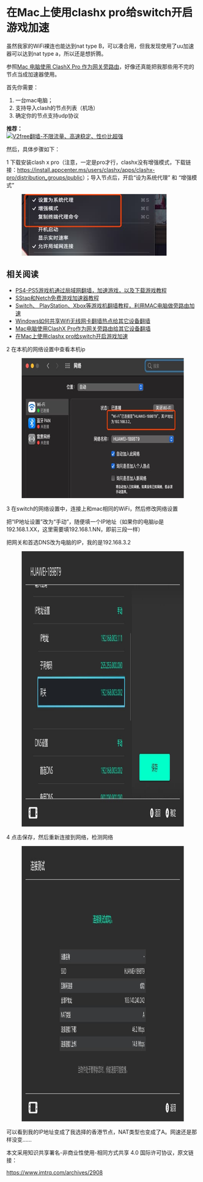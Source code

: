 <h1>在Mac上使用clashx pro给switch开启游戏加速</h1>

虽然我家的WiFi裸连也能达到nat type B，可以凑合用，但我发现使用了uu加速器可以达到nat type a，所以还是想折腾。

参照<a href="https://github.com/bannedbook/fanqiang/blob/master/game/Mac%E7%94%B5%E8%84%91%E4%BD%BF%E7%94%A8ClashX%20Pro%E4%BD%9C%E4%B8%BA%E7%BD%91%E5%85%B3%E6%97%81%E8%B7%AF%E7%94%B1%E7%BB%99%E5%85%B6%E5%AE%83%E8%AE%BE%E5%A4%87%E7%BF%BB%E5%A2%99.md" target="_blank" rel="nofollow noopener">Mac 电脑使用 ClashX Pro 作为网关旁路由</a>，好像还真能把我那些用不完的节点当成加速器使用。

首先你需要：
<ol>
 	<li>一台mac电脑；</li>
 	<li>支持导入clash的节点列表（机场）</li>
 	<li>确定你的节点支持udp协议</li>
</ol>

**推荐：**  
[![V2free翻墙-不限流量、高速稳定、性价比超强](https://raw.githubusercontent.com/bannedbook/fanqiang/master/v2ss/images/v2free.jpg)](https://github.com/bannedbook/fanqiang/wiki/V2ray%E6%9C%BA%E5%9C%BA)

然后，具体步骤如下：

1 下载安装clash x pro（注意，一定是pro才行，clashx没有增强模式，下载链接：<a href="https://install.appcenter.ms/users/clashx/apps/clashx-pro/distribution_groups/public" target="_blank" rel="nofollow noopener">https://install.appcenter.ms/users/clashx/apps/clashx-pro/distribution_groups/public</a>）；导入节点后，开启“设为系统代理” 和 “增强模式”

<figure ><img  src="images/clashns1.jpg"    width="379" height="161"  /></figure>

## 相关阅读

  * [PS4-PS5游戏机通过局域网翻墙，加速游戏，以及下载游戏教程](https://github.com/bannedbook/fanqiang/blob/master/game/PS4-PS5%E6%B8%B8%E6%88%8F%E6%9C%BA%E9%80%9A%E8%BF%87%E5%B1%80%E5%9F%9F%E7%BD%91%E7%BF%BB%E5%A2%99%E6%95%99%E7%A8%8B.md)
  * [SStap和Netch免费游戏加速器教程](https://github.com/bannedbook/fanqiang/blob/master/game/SStap%E5%92%8CNetch%E5%85%8D%E8%B4%B9%E6%B8%B8%E6%88%8F%E5%8A%A0%E9%80%9F%E5%99%A8%E6%95%99%E7%A8%8B.md)
  * [Switch、 PlayStation、Xbox等游戏机翻墙教程，利用MAC电脑做旁路由加速](https://github.com/bannedbook/fanqiang/blob/master/game/Switch%E3%80%81%20PlayStation%E3%80%81Xbox%E7%AD%89%E6%B8%B8%E6%88%8F%E6%9C%BA%E7%BF%BB%E5%A2%99%E6%95%99%E7%A8%8B%EF%BC%8C%E5%88%A9%E7%94%A8MAC%E7%94%B5%E8%84%91%E5%81%9A%E6%97%81%E8%B7%AF%E7%94%B1%E5%8A%A0%E9%80%9F.md)
  * [Windows如何共享Wifi无线网卡翻墙热点给其它设备翻墙](https://github.com/bannedbook/fanqiang/blob/master/game/Windows%E5%A6%82%E4%BD%95%E5%85%B1%E4%BA%ABWifi%E6%97%A0%E7%BA%BF%E7%BD%91%E5%8D%A1%E7%BF%BB%E5%A2%99%E7%83%AD%E7%82%B9%E7%BB%99%E5%85%B6%E5%AE%83%E8%AE%BE%E5%A4%87%E7%BF%BB%E5%A2%99.md)
  * [Mac电脑使用ClashX Pro作为网关旁路由给其它设备翻墙](https://github.com/bannedbook/fanqiang/blob/master/game/Mac%E7%94%B5%E8%84%91%E4%BD%BF%E7%94%A8ClashX%20Pro%E4%BD%9C%E4%B8%BA%E7%BD%91%E5%85%B3%E6%97%81%E8%B7%AF%E7%94%B1%E7%BB%99%E5%85%B6%E5%AE%83%E8%AE%BE%E5%A4%87%E7%BF%BB%E5%A2%99.md)
  * [在Mac上使用clashx pro给switch开启游戏加速](https://github.com/bannedbook/fanqiang/blob/master/game/%E5%9C%A8Mac%E4%B8%8A%E4%BD%BF%E7%94%A8clashx%20pro%E7%BB%99switch%E5%BC%80%E5%90%AF%E6%B8%B8%E6%88%8F%E5%8A%A0%E9%80%9F.md)

2 在本机的网络设置中查看本机ip

<figure ><img  src="images/clashns2.jpg"    width="642" height="366"  /></figure>

3 在switch的网络设置中，连接上和mac相同的WiFi，然后修改网络设置

把“IP地址设置”改为“手动”，随便填一个IP地址（如果你的电脑ip是192.168.1.XX，这里需要填192.168.1.NN，即前三段一样）

把网关和首选DNS改为电脑的IP，我的是192.168.3.2

<figure ><img  src="images/clashns4.jpg"    width="1280" height="720"  /></figure>

4 点击保存，然后重新连接到网络，检测网络

<figure ><img  src="images/clashns3.jpg"    width="1280" height="720"  /></figure>

可以看到我的IP地址变成了我选择的香港节点，NAT类型也变成了A。网速还是那样没变……


本文采用知识共享署名-非商业性使用-相同方式共享 4.0 国际许可协议，原文链接：

https://www.imtrq.com/archives/2908